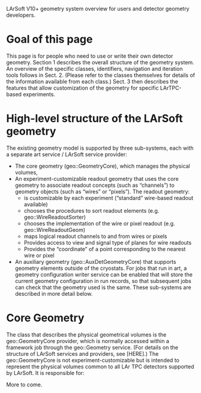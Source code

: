  LArSoft V10+ geometry system overview for users and detector geometry developers.

# Goal of this page
This page is for people who need to use or write their own detector geometry. Section 1 describes the overall structure of the geometry system. An overview of the specific classes, identifiers, navigation and iteration tools follows in Sect. 2. (Please refer to the classes themselves for details of the information available from each class.) Sect. 3 then describes the features that allow customization of the geometry for specific LArTPC-based experiments.

# High-level structure of the LArSoft geometry
The existing geometry model is supported by three sub-systems, each with a separate art service / LArSoft service provider:

- The core geometry (geo::GeometryCore), which manages the physical volumes,
- An experiment-customizable readout geometry that uses the core geometry to associate readout concepts (such as “channels”) to geometry objects (such as “wires” or “pixels”).  The readout geometry:
  - is customizable by each experiment (“standard” wire-based readout available)
  - chooses the procedures to sort readout elements (e.g. geo::WireReadoutSorter)
  - chooses the implementation of the wire or pixel readout (e.g. geo::WireReadoutGeom)
  - maps logical readout channels to and from wires or pixels
  - Provides access to view and signal type of planes for wire readouts
  - Provides the “coordinate” of a point corresponding to the nearest wire or pixel
- An auxiliary geometry (geo::AuxDetGeometryCore) that supports geometry elements outside of the cryostats.
For jobs that run in art, a geometry configuration writer service can be enabled that will store the current geometry configuration in run records, so that subsequent jobs can check that the geometry used is the same.
These sub-systems are described in more detail below.

# Core Geometry 

The class that describes the physical geometrical volumes is the geo::GeometryCore provider, which is normally accessed within a framework job through the geo::Geometry service.  (For details on the structure of LArSoft services and providers, see [HERE].) The geo::GeometryCore is not experiment-customizable but is intended to represent the physical volumes common to all LAr TPC detectors supported by LArSoft.  It is responsible for:


More to come.
